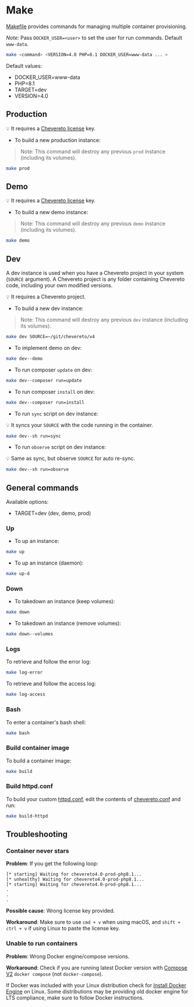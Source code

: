 # Make

[Makefile](../Makefile) provides commands for managing multiple container provisioning.

*Note:* Pass `DOCKER_USER=<user>` to set the user for run commands. Default `www-data`.

```sh
make <command> <VERSION=4.0 PHP=8.1 DOCKER_USER=www-data ... >
```

Default values:

* DOCKER_USER=www-data
* PHP=8.1
* TARGET=dev
* VERSION=4.0

## Production

💡 It requires a [Chevereto license](https://chevereto.com/pricing) key.

* To build a new production instance:

> Note: This command will destroy any previous `prod` instance (including its volumes).

```sh
make prod
```

## Demo

💡 It requires a [Chevereto license](https://chevereto.com/pricing) key.

* To build a new demo instance:

> Note: This command will destroy any previous `demo` instance (including its volumes).

```sh
make demo
```

## Dev

A dev instance is used when you have a Chevereto project in your system (`SOURCE` argument). A Chevereto project is any folder containing Chevereto code, including your own modified versions.

💡 It requires a Chevereto project.

* To build a new dev instance:

> Note: This command will destroy any previous `dev` instance (including its volumes).

```sh
make dev SOURCE=~/git/chevereto/v4
```

* To implement demo on dev:

```sh
make dev--demo
```

* To run composer `update` on dev:

```sh
make dev--composer run=update
```

* To run composer `install` on dev:

```sh
make dev--composer run=install
```

* To run `sync` script on dev instance:

💡 It syncs your `SOURCE` with the code running in the container.

```sh
make dev--sh run=sync
```

* To run `observe` script on dev instance:

💡 Same as sync, but observe `SOURCE` for auto re-sync.

```sh
make dev--sh run=observe
```

## General commands

Available options:

* TARGET=dev (dev, demo, prod)

### Up

* To up an instance:

```sh
make up
```

* To up an instance (daemon):

```sh
make up-d
```

### Down

* To takedown an instance (keep volumes):

```sh
make down
```

* To takedown an instance (remove volumes):

```sh
make down--volumes
```

### Logs

To retrieve and follow the error log:

```sh
make log-error
```

To retrieve and follow the access log:

```sh
make log-access
```

### Bash

To enter a container's bash shell:

```sh
make bash
```

### Build container image

To build a container image:

```sh
make build
```

### Build httpd.conf

To build your custom [httpd.conf](../httpd/httpd.conf), edit the contents of [chevereto.conf](../httpd/chevereto.conf) and run:

```sh
make build-httpd
```

## Troubleshooting

### Container never stars

**Problem**: If you get the following loop:

```plain
[* starting] Waiting for chevereto4.0-prod-php8.1...
[* unhealthy] Waiting for chevereto4.0-prod-php8.1...
[* starting] Waiting for chevereto4.0-prod-php8.1...
.
.
.
```

**Possible cause**: Wrong license key provided.

**Workaround**: Make sure to use `cmd + v` when using macOS, and `shift + ctrl + v` if using Linux to paste the license key.

### Unable to run containers

**Problem**: Wrong Docker engine/compose versions.

**Workaround**: Check if you are running latest Docker version with [Compose V2](https://docs.docker.com/compose/cli-command/) `docker compose` (not `docker-compose`).

If Docker was included with your Linux distribution check for [Install Docker Engine](https://docs.docker.com/engine/install/) on Linux. Some distributions may be providing old docker engine for LTS compliance, make sure to follow Docker instructions.
